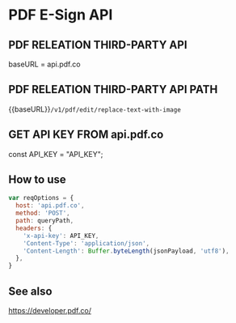 # PDF E-Sign API

## PDF RELEATION THIRD-PARTY API

baseURL = api.pdf.co

## PDF RELEATION THIRD-PARTY API PATH

{{baseURL}}`/v1/pdf/edit/replace-text-with-image`

## GET API KEY FROM api.pdf.co
const API_KEY = "API_KEY";

## How to use

```js
var reqOptions = {
  host: 'api.pdf.co',
  method: 'POST',
  path: queryPath,
  headers: {
    'x-api-key': API_KEY,
    'Content-Type': 'application/json',
    'Content-Length': Buffer.byteLength(jsonPayload, 'utf8'),
  },
}
```

## See also

https://developer.pdf.co/
